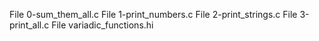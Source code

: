 File 0-sum_them_all.c
File 1-print_numbers.c
File 2-print_strings.c
File 3-print_all.c
File variadic_functions.hi
